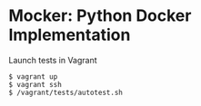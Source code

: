 # Mocker: Python Docker Implementation

Launch tests in Vagrant

```
$ vagrant up
$ vagrant ssh
$ /vagrant/tests/autotest.sh
```